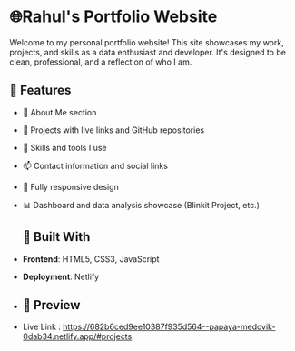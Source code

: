 # 🌐Rahul's Portfolio Website

Welcome to my personal portfolio website! This site showcases my work, projects, and skills as a data enthusiast and developer. It's designed to be clean, professional, and a reflection of who I am.

## 🚀 Features

- 👤 About Me section
- 💼 Projects with live links and GitHub repositories
- 🧠 Skills and tools I use
- 📫 Contact information and social links
- 📱 Fully responsive design
- 📊 Dashboard and data analysis showcase (Blinkit Project, etc.)

  ## 🔧 Built With

- **Frontend**: HTML5, CSS3, JavaScript
- **Deployment**:  Netlify

- ## 📸 Preview
- Live Link : https://682b6ced9ee10387f935d564--papaya-medovik-0dab34.netlify.app/#projects
